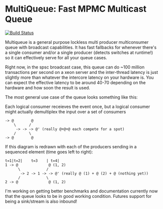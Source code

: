 # MultiQueue: Fast MPMC Multicast Queue

[![Build Status](https://travis-ci.org/schets/multiqueue.svg?branch=master)](https://travis-ci.org/schets/multiqueue)

Multiqueue is a general purpose lockless multi producer multiconsumer queue with broadcast capabilities.
It has fast fallbacks for whenever there's a single consumer and/or a single producer (detects switches at runtime!) so it can effectively serve for all your queue cases.

Right now, in the spsc broadcast case, this queue can do ~100 million transactions per second on a xeon server and the inter-thread latency is just slightly more than whatever the intercore latency on your hardware is.
You can expect the effective latency to be around 40-70 depending on the hardware and how soon the result is used.

The most general use case of the queue looks something like this:

Each logical consumer receieves the event once, but a logical consumer might actually demultiplex the input over a set of consumers       
```
-> @        @
    \      /
     -> -> -> @' (really @+@+@ each compete for a spot)
    /      \
-> @        @

```

If this diagram is redrawn with each of the producers sending in a sequenced element (time goes left  to right):


```
t=1|t=2|    t=3    | t=4| 
1 -> @              @ (1, 2)
      \            /
       -> 2 -> 1 -> -> @' (really @ (1) + @ (2) + @ (nothing yet))
      /            \
2 -> @              @ (1, 2)

```

I'm working on getting better benchmarks and documentation currently now that the queue looks to be in good working condition. Futures support for being a sink/stream is also inbound!